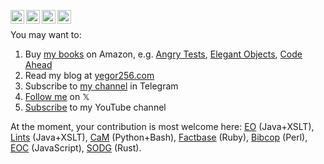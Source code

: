 [<img align="left" alt="yegor256 | Gmail" width="22px" src="https://cdn.simpleicons.org/gmail/black/white" />](mailto:yegor256@gmail.com)
[<img align="left" alt="yegor256 | LinkedIn" width="22px" src="https://cdn.simpleicons.org/linkedin/black/white" />](https://www.linkedin.com/in/yegor256)
[<img align="left" alt="yegor256 | Twitter" width="22px" src="https://cdn.simpleicons.org/x/black/white" />](https://x.com/intent/follow?screen_name=yegor256)
[<img align="left" alt="yegor256 | Telegram" width="22px" src="https://cdn.simpleicons.org/telegram/black/white" />](https://t.me/yegor256news)
<!-- [<img align="left" alt="yegor256 | Instagram" width="22px" src="https://cdn.simpleicons.org/instagram/black/white" />](https://instagram.com/yegor256) -->
<br/>

You may want to:
1. Buy [my books](https://www.amazon.com/Yegor-Bugayenko/e/B01AM1QMDK) on Amazon, e.g. [Angry Tests](https://amzn.to/4iK82IK), [Elegant Objects](https://amzn.to/3YZa5Bs), [Code Ahead](https://amzn.to/3EKrfMw)
2. Read my blog at [yegor256.com](https://www.yegor256.com)
3. Subscribe to [my channel](https://t.me/yegor256news) in Telegram
4. [Follow me](https://x.com/intent/follow?screen_name=yegor256) on 𝕏
5. [Subscribe](https://youtube.com/c/yegor256?sub_confirmation=1) to my YouTube channel

At the moment, your contribution is most welcome here: 
[EO](https://github.com/objectionary/eo) (Java+XSLT),
[Lints](https://github.com/objectionary/lints) (Java+XSLT),
[CaM](https://github.com/yegor256/CaM) (Python+Bash),
[Factbase](https://github.com/yegor256/factbase) (Ruby),
[Bibcop](https://github.com/yegor256/bibcop) (Perl),
[EOC](https://github.com/objectionary/eoc) (JavaScript),
[SODG](https://github.com/objectionary/sodg) (Rust).
